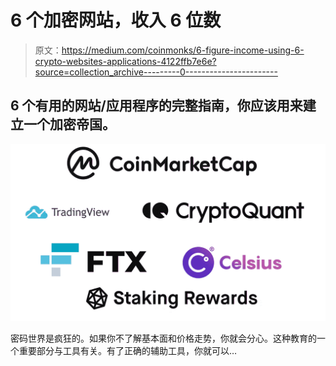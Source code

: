 # 6 个加密网站，收入 6 位数

> 原文：<https://medium.com/coinmonks/6-figure-income-using-6-crypto-websites-applications-4122ffb7e6e?source=collection_archive---------0----------------------->

## 6 个有用的网站/应用程序的完整指南，你应该用来建立一个加密帝国。

![](img/a1e60df8262ee513885008db4f557946.png)

密码世界是疯狂的。如果你不了解基本面和价格走势，你就会分心。这种教育的一个重要部分与工具有关。有了正确的辅助工具，你就可以…